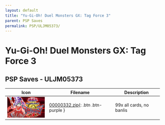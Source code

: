 ```yaml
---
layout: default
title: "Yu-Gi-Oh! Duel Monsters GX: Tag Force 3"
parent: PSP Saves
permalink: PSP/ULJM05373/
---
```

# Yu-Gi-Oh! Duel Monsters GX: Tag Force 3

## PSP Saves - ULJM05373

| Icon | Filename | Description |
|------|----------|-------------|
| ![Yu-Gi-Oh! Duel Monsters GX: Tag Force 3](ICON0.PNG) | [00000332.zip](00000332.zip){: .btn .btn-purple } | 99x all cards, no banlis |
